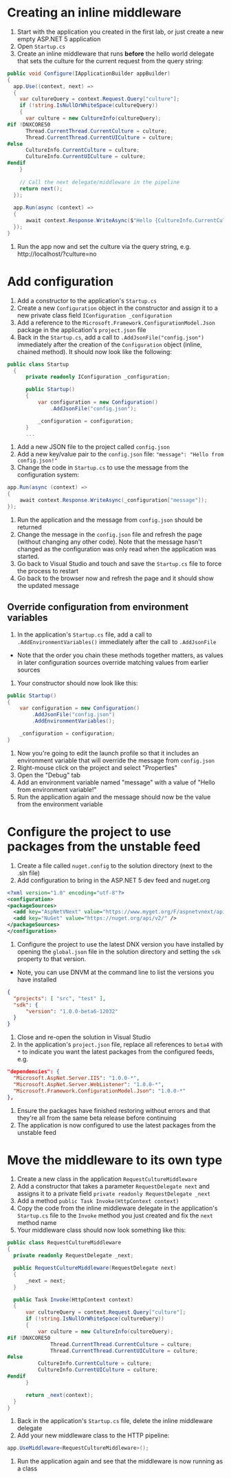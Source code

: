 # Creating an inline middleware
1. Start with the application you created in the first lab, or just create a new empty ASP.NET 5 application
1. Open `Startup.cs`
1. Create an inline middleware that runs **before** the hello world delegate that sets the culture for the current request from the query string:
  
  ``` C#
  public void Configure(IApplicationBuilder appBuilder)
  {
    app.Use((context, next) =>
    {
      var cultureQuery = context.Request.Query["culture"];
      if (!string.IsNullOrWhiteSpace(cultureQuery))
      {
        var culture = new CultureInfo(cultureQuery);
  #if !DNXCORE50
        Thread.CurrentThread.CurrentCulture = culture;
        Thread.CurrentThread.CurrentUICulture = culture;
  #else
        CultureInfo.CurrentCulture = culture;
        CultureInfo.CurrentUICulture = culture;
  #endif
      }
      
      // Call the next delegate/middleware in the pipeline
      return next();
    });
    
    app.Run(async (context) =>
    {
        await context.Response.WriteAsync($"Hello {CultureInfo.CurrentCulture.DisplayName}");
    });
  }
  ```
  
1. Run the app now and set the culture via the query string, e.g. http://localhost/?culture=no

# Add configuration
1. Add a constructor to the application's `Startup.cs`
1. Create a new `Configuration` object in the constructor and assign it to a new private class field `IConfiguration _configuration`
1. Add a reference to the `Microsoft.Framework.ConfigurationModel.Json` package in the application's `project.json` file
1. Back in the `Startup.cs`, add a call to `.AddJsonFile("config.json")` immediately after the creation of the `Configuration` object (inline, chained method). It should now look like the following:

  ``` C#
  public class Startup
    {
        private readonly IConfiguration _configuration;

        public Startup()
        {
            var configuration = new Configuration()
                .AddJsonFile("config.json");

            _configuration = configuration;
        }
        ...
  ```
  
1. Add a new JSON file to the project called `config.json`
1. Add a new key/value pair to the `config.json` file: `"message": "Hello from config.json!"`
1. Change the code in `Startup.cs` to use the message from the configuration system:

  ``` C#
  app.Run(async (context) =>
  {
      await context.Response.WriteAsync(_configuration["message"]);
  });
  ```
  
1. Run the application and the message from `config.json` should be returned
1. Change the message in the `config.json` file and refresh the page (without changing any other code). Note that the message hasn't changed as the configuration was only read when the application was started.
1. Go back to Visual Studio and touch and save the `Startup.cs` file to force the process to restart
1. Go back to the browser now and refresh the page and it should show the updated message

## Override configuration from environment variables
1. In the application's `Startup.cs` file, add a call to `.AddEnvironmentVariables()` immediately after the call to `.AddJsonFile`
  - Note that the order you chain these methods together matters, as values in later configuration sources override matching values from earlier sources
1. Your constructor should now look like this:
  
  ``` C#
  public Startup()
  {
      var configuration = new Configuration()
          .AddJsonFile("config.json")
          .AddEnvironmentVariables();

      _configuration = configuration;
  }
  ```
  
1. Now you're going to edit the launch profile so that it includes an environment variable that will override the message from `config.json`
1. Right-mouse click on the project and select "Properties"
1. Open the "Debug" tab
1. Add an environment variable named "message" with a value of "Hello from environment variable!"
1. Run the application again and the message should now be the value from the environment variable

# Configure the project to use packages from the unstable feed
1. Create a file called `nuget.config` to the solution directory (next to the .sln file)
1. Add configuration to bring in the ASP.NET 5 dev feed and nuget.org
  
  ``` xml
<?xml version="1.0" encoding="utf-8"?>
<configuration>
  <packageSources>
    <add key="AspNetVNext" value="https://www.myget.org/F/aspnetvnext/api/v2" />
    <add key="NuGet" value="https://nuget.org/api/v2/" />
  </packageSources>
</configuration>
  ```
  
1. Configure the project to use the latest DNX version you have installed by opening the `global.json` file in the solution directory and setting the `sdk` property to that version.
  - Note, you can use DNVM at the command line to list the versions you have installed

  ``` JSON
{
    "projects": [ "src", "test" ],
    "sdk": {
        "version": "1.0.0-beta6-12032"
    }
}
  ```

1. Close and re-open the solution in Visual Studio
1. In the application's `project.json` file, replace all references to `beta4` with `*` to indicate you want the latest packages from the configured feeds, e.g.

  ``` JSON
"dependencies": {
    "Microsoft.AspNet.Server.IIS": "1.0.0-*",
    "Microsoft.AspNet.Server.WebListener": "1.0.0-*",
    "Microsoft.Framework.ConfigurationModel.Json": "1.0.0-*"
  },
  ```
  
1. Ensure the packages have finished restoring without errors and that they're all from the same beta release before continuing
1. The application is now configured to use the latest packages from the unstable feed

# Move the middleware to its own type
1. Create a new class in the application `RequestCultureMiddleware`
1. Add a constructor that takes a parameter `RequestDelegate next` and assigns it to a private field `private readonly RequestDelegate _next`
1. Add a method `public Task Invoke(HttpContext context)`
1. Copy the code from the inline middleware delegate in the application's `Startup.cs` file to the `Invoke` method you just created and fix the `next` method name
1. Your middleware class should now look something like this:

  ``` C#
public class RequestCultureMiddleware
{
    private readonly RequestDelegate _next;

    public RequestCultureMiddleware(RequestDelegate next)
    {
        _next = next;
    }

    public Task Invoke(HttpContext context)
    {
        var cultureQuery = context.Request.Query["culture"];
        if (!string.IsNullOrWhiteSpace(cultureQuery))
        {
            var culture = new CultureInfo(cultureQuery);
#if !DNXCORE50
                Thread.CurrentThread.CurrentCulture = culture;
                Thread.CurrentThread.CurrentUICulture = culture;
#else
            CultureInfo.CurrentCulture = culture;
            CultureInfo.CurrentUICulture = culture;
#endif
        }

        return _next(context);
    }
}
  ```
  
1. Back in the application's `Startup.cs` file, delete the inline middleware delegate
1. Add your new middleware class to the HTTP pipeline:

  ``` C#
app.UseMiddleware<RequestCultureMiddleware>();
  ```
  
1. Run the application again and see that the middleware is now running as a class
